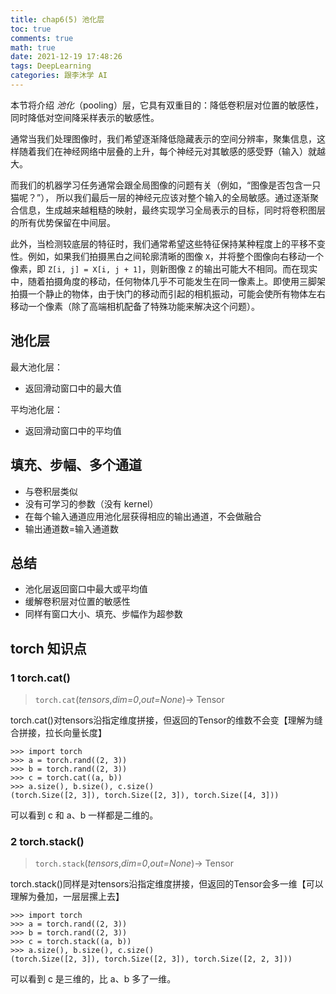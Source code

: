 ```yaml
---
title: chap6(5) 池化层
toc: true
comments: true
math: true
date: 2021-12-19 17:48:26
tags: DeepLearning
categories: 跟李沐学 AI
---
```


本节将介绍 *池化*（pooling）层，它具有双重目的：降低卷积层对位置的敏感性，同时降低对空间降采样表示的敏感性。
<!--more-->

通常当我们处理图像时，我们希望逐渐降低隐藏表示的空间分辨率，聚集信息，这样随着我们在神经网络中层叠的上升，每个神经元对其敏感的感受野（输入）就越大。

而我们的机器学习任务通常会跟全局图像的问题有关（例如，“图像是否包含一只猫呢？”）， 所以我们最后一层的神经元应该对整个输入的全局敏感。通过逐渐聚合信息，生成越来越粗糙的映射，最终实现学习全局表示的目标，同时将卷积图层的所有优势保留在中间层。

此外，当检测较底层的特征时，我们通常希望这些特征保持某种程度上的平移不变性。例如，如果我们拍摄黑白之间轮廓清晰的图像 `X`，并将整个图像向右移动一个像素，即 `Z[i, j] = X[i, j + 1]`，则新图像 `Z` 的输出可能大不相同。而在现实中，随着拍摄角度的移动，任何物体几乎不可能发生在同一像素上。即使用三脚架拍摄一个静止的物体，由于快门的移动而引起的相机振动，可能会使所有物体左右移动一个像素（除了高端相机配备了特殊功能来解决这个问题）。

## 池化层

最大池化层：

- 返回滑动窗口中的最大值

平均池化层：

- 返回滑动窗口中的平均值



## 填充、步幅、多个通道

- 与卷积层类似
- 没有可学习的参数（没有 kernel）
- 在每个输入通道应用池化层获得相应的输出通道，不会做融合
- 输出通道数=输入通道数



## 总结

- 池化层返回窗口中最大或平均值
- 缓解卷积层对位置的敏感性
- 同样有窗口大小、填充、步幅作为超参数



## torch 知识点

### **1 torch.cat()**

> `torch.cat`(*tensors*,*dim=0*,*out=None*)→ Tensor

torch.cat()对tensors沿指定维度拼接，但返回的Tensor的维数不会变【理解为缝合拼接，拉长向量长度】

```python3
>>> import torch
>>> a = torch.rand((2, 3))
>>> b = torch.rand((2, 3))
>>> c = torch.cat((a, b))
>>> a.size(), b.size(), c.size()
(torch.Size([2, 3]), torch.Size([2, 3]), torch.Size([4, 3]))
```

可以看到 c 和 a、b 一样都是二维的。



### **2 torch.stack()**

> `torch.stack`(*tensors*,*dim=0*,*out=None*)→ Tensor

torch.stack()同样是对tensors沿指定维度拼接，但返回的Tensor会多一维【可以理解为叠加，一层层摞上去】

```python3
>>> import torch
>>> a = torch.rand((2, 3))
>>> b = torch.rand((2, 3))
>>> c = torch.stack((a, b))
>>> a.size(), b.size(), c.size()
(torch.Size([2, 3]), torch.Size([2, 3]), torch.Size([2, 2, 3]))
```

可以看到 c 是三维的，比 a、b 多了一维。


